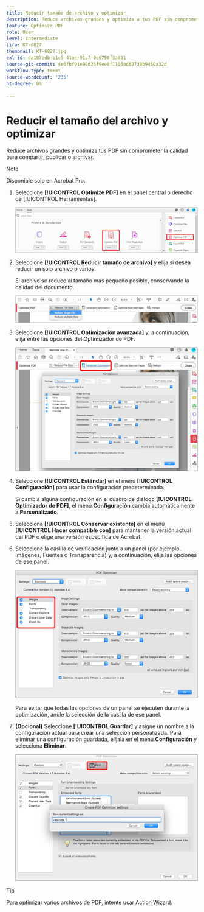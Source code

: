 ```yaml
---
title: Reducir tamaño de archivo y optimizar
description: Reduce archivos grandes y optimiza a tus PDF sin comprometer la calidad para compartir, publicar o archivar
feature: Optimize PDF
role: User
level: Intermediate
jira: KT-6827
thumbnail: KT-6827.jpg
exl-id: da187edb-b1c9-41ae-91c7-0e6758f3a831
source-git-commit: 4e6fbf91e96d26f9ee8f1105ad68738b9450a32d
workflow-type: tm+mt
source-wordcount: '235'
ht-degree: 0%

---
```


# Reducir el tamaño del archivo y optimizar

Reduce archivos grandes y optimiza tus PDF sin comprometer la calidad para compartir, publicar o archivar.

>[!NOTE]
>
>Disponible solo en Acrobat Pro.

1. Seleccione **[!UICONTROL Optimize PDF]** en el panel central o derecho de [!UICONTROL Herramientas].

   ![Reducir paso 1](../assets/Reduce_1.png)

1. Seleccione **[!UICONTROL Reducir tamaño de archivo]** y elija si desea reducir un solo archivo o varios.

   El archivo se reduce al tamaño más pequeño posible, conservando la calidad del documento.

   ![Reducir paso 2](../assets/Reduce_2.png)

1. Seleccione **[!UICONTROL Optimización avanzada]** y, a continuación, elija entre las opciones del Optimizador de PDF.

   ![Reducir paso 3](../assets/Reduce_3.png)

1. Seleccione **[!UICONTROL Estándar]** en el menú **[!UICONTROL Configuración]** para usar la configuración predeterminada.

   Si cambia alguna configuración en el cuadro de diálogo **[!UICONTROL Optimizador de PDF]**, el menú **Configuración** cambia automáticamente a **Personalizado**.

1. Selecciona **[!UICONTROL Conservar existente]** en el menú **[!UICONTROL Hacer compatible con]** para mantener la versión actual del PDF o elige una versión específica de Acrobat.

1. Seleccione la casilla de verificación junto a un panel (por ejemplo, Imágenes, Fuentes o Transparencia) y, a continuación, elija las opciones de ese panel.

   ![Reducir paso 5](../assets/Reduce_5.png)

   Para evitar que todas las opciones de un panel se ejecuten durante la optimización, anule la selección de la casilla de ese panel.

1. **(Opcional)** Seleccione **[!UICONTROL Guardar]** y asigne un nombre a la configuración actual para crear una selección personalizada. Para eliminar una configuración guardada, elíjala en el menú **Configuración** y selecciona **Eliminar**.

   ![Reducir paso 6](../assets/Reduce_6.png)

>[!TIP]
>
>Para optimizar varios archivos de PDF, intente usar [Action Wizard](../advanced-tasks/action.md).